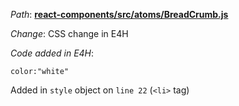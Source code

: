 *Path*: <b><ins>react-components/src/atoms/BreadCrumb.js</b></ins>

*Change*: CSS change in E4H

 *Code added in E4H*:   
 
```
color:"white"
```

Added in `style` object on `line 22` (`<li>` tag)